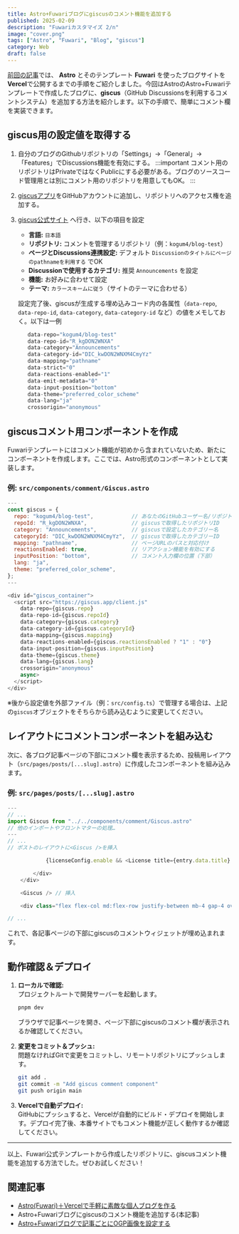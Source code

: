 ```yaml
---
title: Astro+Fuwariブログにgiscusのコメント機能を追加する
published: 2025-02-09
description: "Fuwariカスタマイズ 2/n"
image: "cover.png"
tags: ["Astro", "Fuwari", "Blog", "giscus"]
category: Web
draft: false
---
```


[前回の記事](https://kogum4.com/posts/astro-fuwari-vercel-blog/)では、 **Astro** とそのテンプレート **Fuwari** を使ったブログサイトを **Vercel**で公開するまでの手順をご紹介しました。今回はAstroのAstro+Fuwariテンプレートで作成したブログに、**giscus**（GitHub Discussionsを利用するコメントシステム）を追加する方法を紹介します。以下の手順で、簡単にコメント欄を実装できます。

## giscus用の設定値を取得する

1. 自分のブログのGithubリポジトリの「Settings」→「General」→「Features」でDiscussions機能を有効にする。
  :::important
  コメント用のリポジトリはPrivateではなくPublicにする必要がある。ブログのソースコード管理用とは別にコメント用のリポジトリを用意してもOK。
  :::
2. [giscusアプリ](https://github.com/apps/giscus)をGitHubアカウントに追加し、リポジトリへのアクセス権を追加する。

2. [giscus公式サイト](https://giscus.app/) へ行き、以下の項目を設定
   - **言語:** `日本語`
   - **リポジトリ:** コメントを管理するリポジトリ（例：`kogum4/blog-test`）
   - **ページとDiscussions連携設定:** デフォルト `Discussionのタイトルにページのpathnameを利用する` でOK
   - **Discussionで使用するカテゴリ:** 推奨 `Announcements` を設定
   - **機能:** お好みに合わせて設定
   - **テーマ:** `カラースキームに従う`（サイトのテーマに合わせる）  
   
   設定完了後、giscusが生成する埋め込みコード内の各属性（`data-repo`, `data-repo-id`, `data-category`, `data-category-id` など）の値をメモしておく。以下は一例
   ```javascript
      data-repo="kogum4/blog-test"
      data-repo-id="R_kgDON2WNXA"
      data-category="Announcements"
      data-category-id="DIC_kwDON2WNXM4CmyYz"
      data-mapping="pathname"
      data-strict="0"
      data-reactions-enabled="1"
      data-emit-metadata="0"
      data-input-position="bottom"
      data-theme="preferred_color_scheme"
      data-lang="ja"
      crossorigin="anonymous"
   ```

## giscusコメント用コンポーネントを作成

Fuwariテンプレートにはコメント機能が初めから含まれていないため、新たにコンポーネントを作成します。ここでは、Astro形式のコンポーネントとして実装します。

### 例: `src/components/comment/Giscus.astro`

```javascript
---
const giscus = {
  repo: "kogum4/blog-test",            // あなたのGitHubユーザー名/リポジトリ名
  repoId: "R_kgDON2WNXA",              // giscusで取得したリポジトリID
  category: "Announcements",           // giscusで設定したカテゴリー名
  categoryId: "DIC_kwDON2WNXM4CmyYz",  // giscusで取得したカテゴリーID
  mapping: "pathname",                 // ページURLのパスと対応付け
  reactionsEnabled: true,              // リアクション機能を有効にする
  inputPosition: "bottom",             // コメント入力欄の位置（下部）
  lang: "ja",
  theme: "preferred_color_scheme",
};
---

<div id="giscus_container">
  <script src="https://giscus.app/client.js"
    data-repo={giscus.repo}
    data-repo-id={giscus.repoId}
    data-category={giscus.category}
    data-category-id={giscus.categoryId}
    data-mapping={giscus.mapping}
    data-reactions-enabled={giscus.reactionsEnabled ? "1" : "0"}
    data-input-position={giscus.inputPosition}
    data-theme={giscus.theme}
    data-lang={giscus.lang}
    crossorigin="anonymous"
    async>
  </script>
</div>
```

※後から設定値を外部ファイル（例：`src/config.ts`）で管理する場合は、上記の`giscus`オブジェクトをそちらから読み込むように変更してください。

## レイアウトにコメントコンポーネントを組み込む

次に、各ブログ記事ページの下部にコメント欄を表示するため、投稿用レイアウト（`src/pages/posts/[...slug].astro`）に作成したコンポーネントを組み込みます。

### 例: `src/pages/posts/[...slug].astro`

```javascript
---
// ...
import Giscus from "../../components/comment/Giscus.astro"
// 他のインポートやフロントマターの処理…
---
// ...
// ポストのレイアウトに<Giscus />を挿入

            {licenseConfig.enable && <License title={entry.data.title} slug={entry.slug} pubDate={entry.data.published} class="mb-6 rounded-xl license-container onload-animation"></License>}

        </div>
    </div>

    <Giscus /> // 挿入

    <div class="flex flex-col md:flex-row justify-between mb-4 gap-4 overflow-hidden w-full">

// ...
```

これで、各記事ページの下部にgiscusのコメントウィジェットが埋め込まれます。

## 動作確認＆デプロイ

1. **ローカルで確認:**  
   プロジェクトルートで開発サーバーを起動します。
   ```bash
   pnpm dev
   ```
   ブラウザで記事ページを開き、ページ下部にgiscusのコメント欄が表示されるか確認してください。

2. **変更をコミット＆プッシュ:**  
   問題なければGitで変更をコミットし、リモートリポジトリにプッシュします。
   ```bash
   git add .
   git commit -m "Add giscus comment component"
   git push origin main
   ```

3. **Vercelで自動デプロイ:**  
   GitHubにプッシュすると、Vercelが自動的にビルド・デプロイを開始します。デプロイ完了後、本番サイトでもコメント機能が正しく動作するか確認してください。

---

以上、Fuwari公式テンプレートから作成したリポジトリに、giscusコメント機能を追加する方法でした。ぜひお試しください！

## 関連記事
- [Astro(Fuwari)＋Vercelで手軽に素敵な個人ブログを作る](https://kogum4.com/posts/astro-fuwari-vercel-blog/)
- Astro+Fuwariブログにgiscusのコメント機能を追加する(本記事)
- [Astro+Fuwariブログで記事ごとにOGP画像を設定する](https://kogum4.com/posts/astro-fuwari-ogp-image/)